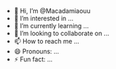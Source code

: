 - 👋 Hi, I’m @Macadamiaouu
- 👀 I’m interested in ...
- 🌱 I’m currently learning ...
- 💞️ I’m looking to collaborate on ...
- 📫 How to reach me ...
- 😄 Pronouns: ...
- ⚡ Fun fact: ...

<!---
Macadamiaouu/Macadamiaouu is a ✨ special ✨ repository because its `README.md` (this file) appears on your GitHub profile.
You can click the Preview link to take a look at your changes.
--->
